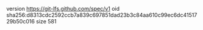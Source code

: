 version https://git-lfs.github.com/spec/v1
oid sha256:d8313cdc2592ccb7a839c697851dad23b3c84aa610c99ec6dc4151729b50c016
size 581
